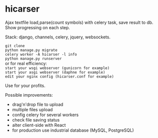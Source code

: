# hicarser

Ajax textfile load,parse(count symbols) with celery task, save result to db. 
Show progressing on each step. 

Stack: django, channels, celery, jquery, websockets. 

```git clone```  
```python manage.py migrate```  
```celery worker -A hicarser -l info```  
```python manage.py runserver```  
  or for real efficiency:  
```start your wsgi webserver (gunicorn for example)```  
```start your asgi webserver (daphne for example)```  
```edit your nginx config (hicarser.conf for example)```  

Use for your profits.

Possible improvements:
- drag'n'drop file to upload  
- multiple files upload  
- config celery for several workers  
- check file saving status  
- alter client-side with React  
- for production use industrial database (MySQL, PostgreSQL)  
